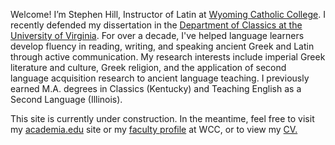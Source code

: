 Welcome! I’m Stephen Hill, Instructor of Latin at <a href="http://wyomingcatholic.edu/" target="_blank">Wyoming Catholic College</a>. I recently defended my dissertation in the <a href="https://classics.as.virginia.edu/" target="_blank">Department of Classics at the University of Virginia</a>. For over a decade, I've helped language learners develop fluency in reading, writing, and speaking ancient Greek and Latin through active communication. My research interests include imperial Greek literature and culture, Greek religion, and the application of second language acquisition research to ancient language teaching. I previously earned M.A. degrees in Classics (Kentucky) and Teaching English as a Second Language (Illinois).

This site is currently under construction. In the meantime, feel free to visit my <a href="https://virginia.academia.edu/RStephenHill" target="_blank">academia.edu</a> site or my <a href="https://wyomingcatholic.edu/person/stephen-hill/" target="_blank">faculty profile</a> at WCC, or to view my <a href="/pdfs/R. Stephen Hill – CV 2023 03.pdf" target="_blank">CV.</a> 
